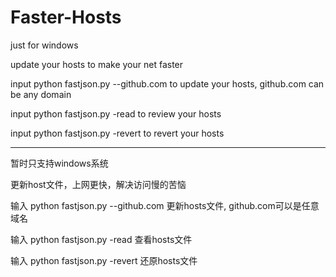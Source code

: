 # Faster-Hosts
just for windows

update your hosts to make your net faster

input python fastjson.py --github.com to update your hosts, github.com can be any domain

input python fastjson.py -read to review your hosts

input python fastjson.py -revert to revert your hosts

--------------------------------------------------------------
暂时只支持windows系统

更新host文件，上网更快，解决访问慢的苦恼

输入 python fastjson.py --github.com 更新hosts文件, github.com可以是任意域名

输入 python fastjson.py -read 查看hosts文件

输入 python fastjson.py -revert 还原hosts文件
